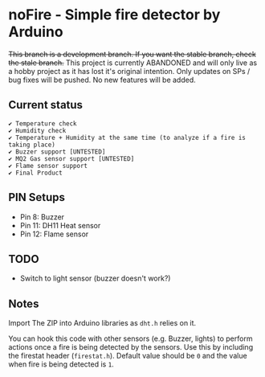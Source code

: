 ﻿# noFire - Simple fire detector by Arduino #

~~This branch is a development branch. If you want the stable branch, check the stale branch.~~
This project is currently ABANDONED and will only live as a hobby project as it has lost it's original intention.
Only updates on SPs / bug fixes will be pushed. No new features will be added.

## Current status ##
	✔ Temperature check
	✔ Humidity check
	✔ Temperature + Humidity at the same time (to analyze if a fire is taking place)
	✔ Buzzer support [UNTESTED]
	✔ MQ2 Gas sensor support [UNTESTED]
	✔ Flame sensor support
	✔ Final Product

## PIN Setups ##
- Pin 8: Buzzer
- Pin 11: DH11 Heat sensor
- Pin 12: Flame sensor

## TODO ##
- Switch to light sensor (buzzer doesn't work?)

## Notes ##
Import The ZIP into Arduino libraries as `dht.h` relies on it.

You can hook this code with other sensors (e.g. Buzzer, lights) to perform actions once a fire is being detected by the sensors. Use this by including the firestat header (`firestat.h`). Default value should be `0` and the value when fire is being detected is `1`. 

